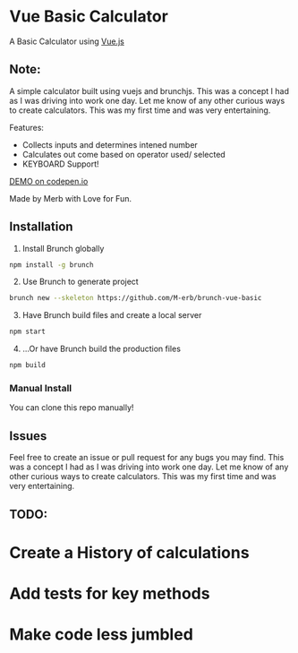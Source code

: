 # Vue Basic Calculator

A Basic Calculator using [Vue.js](https://vuejs.org/)

## Note:

A simple calculator built using vuejs and brunchjs. This was a concept I had as I was driving into work one day. Let me know of any other curious ways to create calculators. This was my first time and was very entertaining.

Features:

* Collects inputs and determines intened number
* Calculates out come based on operator used/ selected
* KEYBOARD Support!

[DEMO on codepen.io](https://codepen.io/merb/pen/OzEzXW)

Made by Merb with Love for Fun.

## Installation

1. Install Brunch globally

```bash
npm install -g brunch
```

2. Use Brunch to generate project

```bash
brunch new --skeleton https://github.com/M-erb/brunch-vue-basic
```

3. Have Brunch build files and create a local server

```bash
npm start
```

4. ...Or have Brunch build the production files

```bash
npm build
```

### Manual Install

You can clone this repo manually!

## Issues

Feel free to create an issue or pull request for any bugs you may find. This was a concept I had as I was driving into work one day. Let me know of any other curious ways to create calculators. This was my first time and was very entertaining.

## TODO:

# Create a History of calculations
# Add tests for key methods
# Make code less jumbled